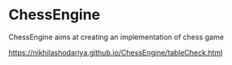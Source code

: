 # ChessEngine
ChessEngine aims at creating an implementation of chess game

https://nikhilashodariya.github.io/ChessEngine/tableCheck.html
